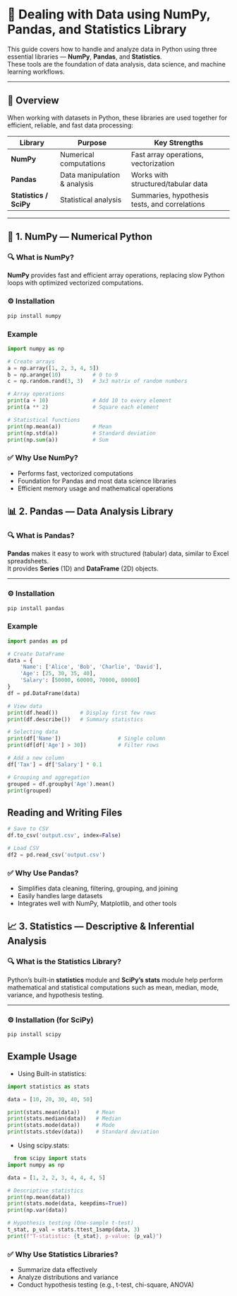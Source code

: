 # 📘 Dealing with Data using NumPy, Pandas, and Statistics Library

This guide covers how to handle and analyze data in Python using three essential libraries — **NumPy**, **Pandas**, and **Statistics**.  
These tools are the foundation of data analysis, data science, and machine learning workflows.

---

## 🧠 Overview

When working with datasets in Python, these libraries are used together for efficient, reliable, and fast data processing:

| Library | Purpose | Key Strengths |
|----------|----------|----------------|
| **NumPy** | Numerical computations | Fast array operations, vectorization |
| **Pandas** | Data manipulation & analysis | Works with structured/tabular data |
| **Statistics / SciPy** | Statistical analysis | Summaries, hypothesis tests, and correlations |

---

## 🧩 1. NumPy — Numerical Python

### 🔍 What is NumPy?
**NumPy** provides fast and efficient array operations, replacing slow Python loops with optimized vectorized computations.

### ⚙️ Installation
```bash
pip install numpy
```

### Example 

```python
import numpy as np

# Create arrays
a = np.array([1, 2, 3, 4, 5])
b = np.arange(10)          # 0 to 9
c = np.random.rand(3, 3)   # 3x3 matrix of random numbers

# Array operations
print(a + 10)              # Add 10 to every element
print(a ** 2)              # Square each element

# Statistical functions
print(np.mean(a))          # Mean
print(np.std(a))           # Standard deviation
print(np.sum(a))           # Sum
```
### ✅ Why Use NumPy?

- Performs fast, vectorized computations  
- Foundation for Pandas and most data science libraries  
- Efficient memory usage and mathematical operations  

## 📊 2. Pandas — Data Analysis Library

### 🔍 What is Pandas?

**Pandas** makes it easy to work with structured (tabular) data, similar to Excel spreadsheets.  
It provides **Series** (1D) and **DataFrame** (2D) objects.

---

### ⚙️ Installation
```bash
pip install pandas
```
### Example
```python
import pandas as pd

# Create DataFrame
data = {
    'Name': ['Alice', 'Bob', 'Charlie', 'David'],
    'Age': [25, 30, 35, 40],
    'Salary': [50000, 60000, 70000, 80000]
}
df = pd.DataFrame(data)

# View data
print(df.head())       # Display first few rows
print(df.describe())   # Summary statistics

# Selecting data
print(df['Name'])                  # Single column
print(df[df['Age'] > 30])          # Filter rows

# Add a new column
df['Tax'] = df['Salary'] * 0.1

# Grouping and aggregation
grouped = df.groupby('Age').mean()
print(grouped)
```
## Reading and Writing Files
```python
# Save to CSV
df.to_csv('output.csv', index=False)

# Load CSV
df2 = pd.read_csv('output.csv')
```
### ✅ Why Use Pandas?

- Simplifies data cleaning, filtering, grouping, and joining  
- Easily handles large datasets  
- Integrates well with NumPy, Matplotlib, and other tools  

## 📈 3. Statistics — Descriptive & Inferential Analysis

### 🔍 What is the Statistics Library?

Python’s built-in **statistics** module and **SciPy’s stats** module help perform mathematical and statistical computations such as mean, median, mode, variance, and hypothesis testing.

---

### ⚙️ Installation (for SciPy)
```bash
pip install scipy
```
## Example Usage
- Using Built-in statistics:
```python
import statistics as stats

data = [10, 20, 30, 40, 50]

print(stats.mean(data))     # Mean
print(stats.median(data))   # Median
print(stats.mode(data))     # Mode
print(stats.stdev(data))    # Standard deviation
```
- Using scipy.stats:
```python
  from scipy import stats
import numpy as np

data = [1, 2, 2, 3, 4, 4, 4, 5]

# Descriptive statistics
print(np.mean(data))
print(stats.mode(data, keepdims=True))
print(np.var(data))

# Hypothesis testing (One-sample t-test)
t_stat, p_val = stats.ttest_1samp(data, 3)
print(f"T-statistic: {t_stat}, p-value: {p_val}")
```

### ✅ Why Use Statistics Libraries?

- Summarize data effectively  
- Analyze distributions and variance  
- Conduct hypothesis testing (e.g., t-test, chi-square, ANOVA)  



